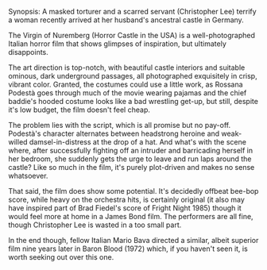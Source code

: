Synopsis: A masked torturer and a scarred servant (Christopher Lee) terrify a woman recently arrived at her husband's ancestral castle in Germany.

The Virgin of Nuremberg (Horror Castle in the USA) is a well-photographed Italian horror film that shows glimpses of inspiration, but ultimately disappoints.

The art direction is top-notch, with beautiful castle interiors and suitable ominous, dark underground passages, all photographed exquisitely in crisp, vibrant color. Granted, the costumes could use a little work, as Rossana Podestà goes through much of the movie wearing pajamas and the chief baddie's hooded costume looks like a bad wrestling get-up, but still, despite it's low budget, the film doesn't feel cheap.

The problem lies with the script, which is all promise but no pay-off. Podestà's character alternates between headstrong heroine and weak-willed damsel-in-distress at the drop of a hat. And what's with the scene where, after successfully fighting off an intruder and barricading herself in her bedroom, she suddenly gets the urge to leave and run laps around the castle? Like so much in the film, it's purely plot-driven and makes no sense whatsoever. 

That said, the film does show some potential. It's decidedly offbeat bee-bop score, while heavy on the orchestra hits, is certainly original (it also may have inspired part of Brad Fiedel's score of Fright Night 1985) though it would feel more at home in a James Bond film. The performers are all fine, though Christopher Lee is wasted in a too small part. 

In the end though, fellow Italian Mario Bava directed a similar, albeit superior film nine years later in Baron Blood (1972) which, if you haven't seen it, is worth seeking out over this one.
